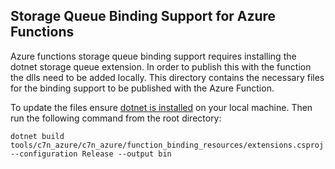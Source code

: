 ## Storage Queue Binding Support for Azure Functions

Azure functions storage queue binding support requires installing the dotnet storage queue extension. In order to publish this with the function the dlls need to be added locally. This directory contains the necessary files for the binding support to be published with the Azure Function.

To update the files ensure [dotnet is installed](https://www.microsoft.com/net/download) on your local machine. Then run the following command from the root directory:

`dotnet build tools/c7n_azure/c7n_azure/function_binding_resources/extensions.csproj --configuration Release --output bin`
 